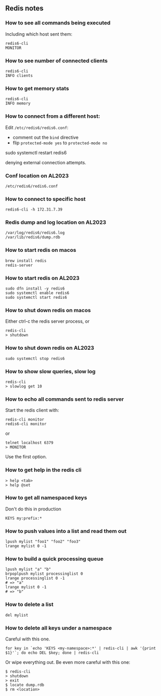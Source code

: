 ## Redis notes  
  
### How to see all commands being executed  
Including which host sent them:  
  
    redis6-cli  
    MONITOR  
  
### How to see number of connected clients  
    redis6-cli  
    INFO clients  
  
### How to get memory stats  
  
    redis6-cli  
    INFO memory  
  
### How to connect from a different host:  
  
Edit `/etc/redis6/redis6.conf`:  
- comment out the `bind` directive  
- flip `protected-mode yes` to `protected-mode no`  
  
sudo systemctl restart redis6  
  
denying external connection attempts.  
  
### Conf location on AL2023  
  
    /etc/redis6/redis6.conf   
  
### How to connect to specific host  
  
    redis6-cli -h 172.31.7.39   
  
### Redis dump and log location on AL2023  
  
    /var/log/redis6/redis6.log  
    /var/lib/redis6/dump.rdb  
  
### How to start redis on macos  
  
    brew install redis  
    redis-server  
  
### How to start redis on AL2023  
  
    sudo dfn install -y redis6  
    sudo systemctl enable redis6  
    sudo systemctl start redis6  
  
### How to shut down redis on macos  
Either ctrl-c the redis server process, or  
  
    redis-cli  
    > shutdown  
  
### How to shut down redis on AL2023  
  
    sudo systemctl stop redis6  
  
### How to show slow queries, slow log  
  
    redis-cli  
    > slowlog get 10  
  
### How to echo all commands sent to redis server  
Start the redis client with:  
  
    redis-cli monitor  
    redis6-cli monitor  
  
or  
  
    telnet localhost 6379  
    > MONITOR  
  
Use the first option.  
  
### How to get help in the redis cli  
  
    > help <tab>  
    > help @set  
  
### How to get all namespaced keys  
Don't do this in production  
  
    KEYS my:prefix:*  
  
### How to push values into a list and read them out  
  
    lpush mylist "foo1" "foo2" "foo3"  
	lrange mylist 0 -1  
  
### How to build a quick processing queue   
	lpush mylist "a" "b"  
	brpoplpush mylist processinglist 0  
    lrange processinglist 0 -1  
    # => "a"  
    lrange mylist 0 -1  
    # => "b"  
  
### How to delete a list  
      
    del mylist  
  
### How to delete all keys under a namespace  
Careful with this one.  
  
    for key in `echo 'KEYS <my-namespace>:*' | redis-cli | awk '{print $1}'`; do echo DEL $key; done | redis-cli  
  
Or wipe everything out. Be even more careful with this one:  
  
    $ redis-cli  
    > shutdown  
    > exit  
    $ locate dump.rdb  
    $ rm <location>  
